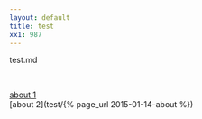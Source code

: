 ```yaml
---
layout: default
title: test
xx1: 987
---
```


test.md

<br/>

[about 1](/test/2015/01/14/about)
<br/>
[about 2](test/{% page_url 2015-01-14-about %})
